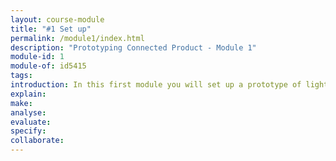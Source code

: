 ```yaml
---
layout: course-module
title: "#1 Set up"
permalink: /module1/index.html
description: "Prototyping Connected Product - Module 1"
module-id: 1
module-of: id5415
tags:
introduction: In this first module you will set up a prototype of lighting system with a connected light bulb and a Raspberry Pi. You will navigate this working system to identify the component of the technology stack through reverse engineering.
explain: 
make: 
analyse:
evaluate: 
specify: 
collaborate:
---
```

